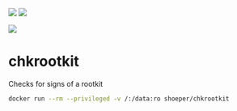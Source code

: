 [![](https://images.microbadger.com/badges/image/shoeper/chkrootkit.svg)](https://microbadger.com/images/shoeper/chkrootkit) [![](https://img.shields.io/docker/build/shoeper/chkrootkit.svg)](https://hub.docker.com/r/shoeper/chkrootkit)

[![](https://dockeri.co/image/shoeper/chkrootkit)](https://hub.docker.com/r/shoeper/chkrootkit)


# chkrootkit

Checks for signs of a rootkit

```bash
docker run --rm --privileged -v /:/data:ro shoeper/chkrootkit
```
